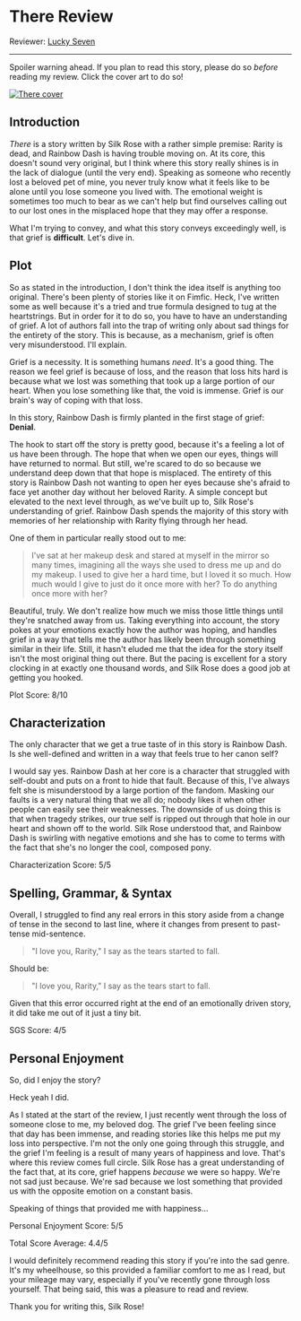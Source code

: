 # There Review

Reviewer: [Lucky Seven](https://www.fimfiction.net/user/47070/Lucky+Seven)

***

Spoiler warning ahead. If you plan to read this story, please do so _before_ reading my review. Click the cover art to do so!

[![There cover](https://cdn-img.fimfiction.net/story/5gga-1713705948-555927-full "Resized to 59% of 803px × 1023px")](https://www.fimfiction.net/story/555927/there)

## Introduction

_There_ is a story written by Silk Rose with a rather simple premise: Rarity is dead, and Rainbow Dash is having trouble moving on. At its core, this doesn't sound very original, but I think where this story really shines is in the lack of dialogue (until the very end). Speaking as someone who recently lost a beloved pet of mine, you never truly know what it feels like to be alone until you lose someone you lived with. The emotional weight is sometimes too much to bear as we can't help but find ourselves calling out to our lost ones in the misplaced hope that they may offer a response.

What I'm trying to convey, and what this story conveys exceedingly well, is that grief is **difficult**. Let's dive in.

## Plot

So as stated in the introduction, I don't think the idea itself is anything too original. There's been plenty of stories like it on Fimfic. Heck, I've written some as well because it's a tried and true formula designed to tug at the heartstrings. But in order for it to do so, you have to have an understanding of grief. A lot of authors fall into the trap of writing only about sad things for the entirety of the story. This is because, as a mechanism, grief is often very misunderstood. I'll explain.

Grief is a necessity. It is something humans _need_. It's a good thing. The reason we feel grief is because of loss, and the reason that loss hits hard is because what we lost was something that took up a large portion of our heart. When you lose something like that, the void is immense. Grief is our brain's way of coping with that loss.

In this story, Rainbow Dash is firmly planted in the first stage of grief: **Denial**.

The hook to start off the story is pretty good, because it's a feeling a lot of us have been through. The hope that when we open our eyes, things will have returned to normal. But still, we're scared to do so because we understand deep down that that hope is misplaced. The entirety of this story is Rainbow Dash not wanting to open her eyes because she's afraid to face yet another day without her beloved Rarity. A simple concept but elevated to the next level through, as we've built up to, Silk Rose's understanding of grief. Rainbow Dash spends the majority of this story with memories of her relationship with Rarity flying through her head.

One of them in particular really stood out to me:

> I've sat at her makeup desk and stared at myself in the mirror so many times, imagining all the ways she used to dress me up and do my makeup. I used to give her a hard time, but I loved it so much. How much would I give to just do it once more with her? To do anything once more with her?

Beautiful, truly. We don't realize how much we miss those little things until they're snatched away from us. Taking everything into account, the story pokes at your emotions exactly how the author was hoping, and handles grief in a way that tells me the author has likely been through something similar in their life. Still, it hasn't eluded me that the idea for the story itself isn't the most original thing out there. But the pacing is excellent for a story clocking in at exactly one thousand words, and Silk Rose does a good job at getting you hooked.

Plot Score: 8/10

## Characterization

The only character that we get a true taste of in this story is Rainbow Dash. Is she well-defined and written in a way that feels true to her canon self?

I would say yes. Rainbow Dash at her core is a character that struggled with self-doubt and puts on a front to hide that fault. Because of this, I've always felt she is misunderstood by a large portion of the fandom. Masking our faults is a very natural thing that we all do; nobody likes it when other people can easily see their weaknesses. The downside of us doing this is that when tragedy strikes, our true self is ripped out through that hole in our heart and shown off to the world. Silk Rose understood that, and Rainbow Dash is swirling with negative emotions and she has to come to terms with the fact that she's no longer the cool, composed pony.

Characterization Score: 5/5

## Spelling, Grammar, & Syntax

Overall, I struggled to find any real errors in this story aside from a change of tense in the second to last line, where it changes from present to past-tense mid-sentence.

> "I love you, Rarity," I say as the tears started to fall.

Should be:

> "I love you, Rarity," I say as the tears start to fall.

Given that this error occurred right at the end of an emotionally driven story, it did take me out of it just a tiny bit.

SGS Score: 4/5

## Personal Enjoyment

So, did I enjoy the story?

Heck yeah I did.

As I stated at the start of the review, I just recently went through the loss of someone close to me, my beloved dog. The grief I've been feeling since that day has been immense, and reading stories like this helps me put my loss into perspective. I'm not the only one going through this struggle, and the grief I'm feeling is a result of many years of happiness and love. That's where this review comes full circle. Silk Rose has a great understanding of the fact that, at its core, grief happens _because_ we were so happy. We're not sad just because. We're sad because we lost something that provided us with the opposite emotion on a constant basis.

Speaking of things that provided me with happiness…

Personal Enjoyment Score: 5/5

Total Score Average: 4.4/5

I would definitely recommend reading this story if you're into the sad genre. It's my wheelhouse, so this provided a familiar comfort to me as I read, but your mileage may vary, especially if you've recently gone through loss yourself. That being said, this was a pleasure to read and review.

Thank you for writing this, Silk Rose!
